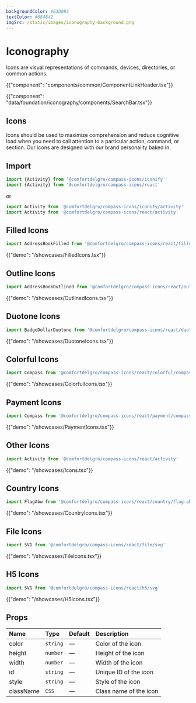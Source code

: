 ```yaml
---
backgroundColor: #E3D0B3
textColor: #684842
imgSrc: /static/images/iconography-background.png
---
```


# Iconography

<p class="description hidden">Icons are visual representations of commands, devices, directories, or common actions.</p>

{{"component": "components/common/ComponentLinkHeader.tsx"}}

{{"component": "data/foundation/iconography/components/SearchBar.tsx"}}

## Icons

Icons should be used to maximize comprehension and reduce cognitive load when you need to call attention to a particular action, command, or section. Our icons are designed with our brand personality baked in.

## Import

```js
import {Activity} from '@comfortdelgro/compass-icons/iconify'
import {Activity} from '@comfortdelgro/compass-icons/react'
```

or

```js
import Activity from '@comfortdelgro/compass-icons/iconify/activity'
import Activity from '@comfortdelgro/compass-icons/react/activity'
```

## Filled Icons

```js
import AddressBookFilled from '@comfortdelgro/compass-icons/react/filled/address-book-filled'
```

{{"demo": "/showcases/FilledIcons.tsx"}}

## Outline Icons

```js
import AddressBookOutlined from '@comfortdelgro/compass-icons/react/outlined/address-book-outlined'
```

{{"demo": "/showcases/OutlinedIcons.tsx"}}

## Duotone Icons

```js
import BadgeDollarDuotone from '@comfortdelgro/compass-icons/react/duotone/badge-dollar-duotone'
```

{{"demo": "/showcases/DuotoneIcons.tsx"}}

## Colorful Icons

```js
import Compass from '@comfortdelgro/compass-icons/react/colorful/compass'
```

{{"demo": "/showcases/ColorfulIcons.tsx"}}

## Payment Icons

```js
import Compass from '@comfortdelgro/compass-icons/react/payment/compass'
```

{{"demo": "/showcases/PaymentIcons.tsx"}}

## Other Icons

```js
import Activity from '@comfortdelgro/compass-icons/react/activity'
```

{{"demo": "/showcases/Icons.tsx"}}

## Country Icons

```js
import FlagAbw from '@comfortdelgro/compass-icons/react/country/flag-abw'
```

{{"demo": "/showcases/CountryIcons.tsx"}}

## File Icons

```js
import SVG from '@comfortdelgro/compass-icons/react/file/svg'
```

{{"demo": "/showcases/FileIcons.tsx"}}

## H5 Icons

```js
import SVG from '@comfortdelgro/compass-icons/react/h5/svg'
```

{{"demo": "/showcases/H5Icons.tsx"}}

## Props

| Name      | Type     | Default | Description            |
| :-------- | :------- | :------ | :--------------------- |
| color     | `string` | —       | Color of the icon      |
| height    | `number` | —       | Height of the icon     |
| width     | `number` | —       | Width of the icon      |
| id        | `string` | —       | Unique ID of the icon  |
| style     | `string` | —       | Style of the icon      |
| className | `CSS`    | —       | Class name of the icon |
